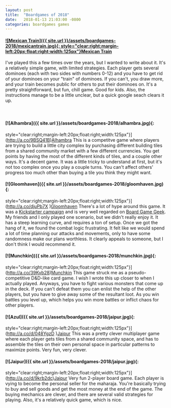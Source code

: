 ```yaml
---
layout: post
title:  "Boardgames of 2018"
date:   2018-01-13 21:03:00 -0800
categories: boardgames games
---
```



#### [![Mexican Train]({{ site.url }}/assets/boardgames-2018/mexicantrain.jpg){: style="clear:right;margin-left:20px;float:right;width:125px"}](http://a.co/8msWVcY)[Mexican Train](http://a.co/ccGzGpt)
I've played this a few times over the years, but I wanted to write about it. It's a relatively simple game, with limited strategies. Each player gets several dominoes (each with two sides with numbers 0-12) and you have to get rid of your dominoes on your "train" of dominoes. If you can't, you draw more, and your train becomes public for others to put their dominoes on. It's a pretty straightforward, but fun, chill game. Good for kids. Also, the instructions manage to be a little unclear, but a quick google seach clears it up.<br/><br/><br/>

#### [![Alhambra]({{ site.url }}/assets/boardgames-2018/alhambra.jpg){:
style="clear:right;margin-left:20px;float:right;width:125px"}](http://a.co/9BSQ41B)[Alhambra](http://a.co/9BSQ41B)
This is a competitve game where players are trying to build a little city complex by purchasing different building tiles from a shared community market with a few different currencies. You get points by having the most of the different kinds of tiles, and a couple other ways. It's a decent game. It was a little tricky to understand at first, but it's not too complex once you play a couple turns. You can't affect others' progress too much other than buying a tile you think they might want.

#### [![Gloomhaven]({{ site.url }}/assets/boardgames-2018/gloomhaven.jpg){:
style="clear:right;margin-left:20px;float:right;width:125px"}](http://a.co/djuPb7X )[Gloomhaven](http://a.co/djuPb7X )
There's a lot of hype around this game. It was a [Kickstarter campaign](https://www.kickstarter.com/projects/1350948450/gloomhaven) and is very well regarded on [Board Game Geek](https://boardgamegeek.com/boardgame/174430/gloomhaven). My friends and I only played one scenario, but we didn't really enjoy it. It has a steep learning curve, and requires a ton of setup. Once we got the hang of it, we found the combat logic frustrating. It felt like we would spend a lot of time planning our attacks and movements, only to have some randomness make our plans worthless. It clearly appeals to someone, but I don't think I would recommend it.

#### [![Munchkin]({{ site.url }}/assets/boardgames-2018/munchkin.jpg){:
style="clear:right;margin-left:20px;float:right;width:125px"}](http://a.co/39Kvb28)[Munchkin](http://a.co/39Kvb28)
This game struck me as a pseudo-competitive D&D-like card game. I wish I wrote this up closer to when I actually played. Anyways, you have to fight various monsters that come up in the deck. If you can't defeat them you can enlist the help of the other players, but you have to give away some of the resultant loot. As you win battles you level up, which helps you win more battles or inflict chaos for other players.

#### [![Azul]({{ site.url }}/assets/boardgames-2018/jaipur.jpg){:
style="clear:right;margin-left:20px;float:right;width:125px"}](http://a.co/d/048YgzD )[Jaipur](http://a.co/d/048YgzD )
This was a pretty clever multiplayer game where each player gets tiles from a shared community space, and has to assemble the tiles on their own personal space in particular patterns to maximize points. Very fun, very clever.

#### [![Jaipur]({{ site.url }}/assets/boardgames-2018/jaipur.jpg){:
style="clear:right;margin-left:20px;float:right;width:125px"}](http://a.co/d/9krb2dc)[Jaipur](http://a.co/d/9krb2dc)
Very fun 2-player board game. Each player is vying to become the personal seller for the maharaja. You're basically trying to buy and sell goods and get the most money at the end of the game. The buying mechanics are clever, and there are several valid strategies for playing. Also, it's a relatively quick game, which is nice.